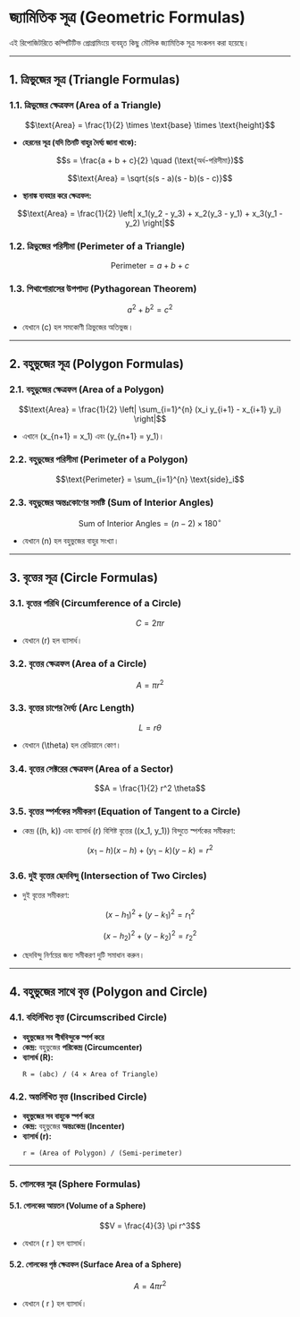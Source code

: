 # **জ্যামিতিক সূত্র (Geometric Formulas)**

এই রিপোজিটরিতে কম্পিটিটিভ প্রোগ্রামিংয়ে ব্যবহৃত কিছু মৌলিক জ্যামিতিক সূত্র সংকলন করা হয়েছে।

---

## **1. ত্রিভুজের সূত্র (Triangle Formulas)**

### **1.1. ত্রিভুজের ক্ষেত্রফল (Area of a Triangle)**
```math
\text{Area} = \frac{1}{2} \times \text{base} \times \text{height}
```
- **হেরনের সূত্র (যদি তিনটি বাহুর দৈর্ঘ্য জানা থাকে):**
```math
s = \frac{a + b + c}{2}  \quad (\text{অর্ধ-পরিসীমা})
```
```math
\text{Area} = \sqrt{s(s - a)(s - b)(s - c)}
```
- **স্থানাঙ্ক ব্যবহার করে ক্ষেত্রফল:**
```math
\text{Area} = \frac{1}{2} \left| x_1(y_2 - y_3) + x_2(y_3 - y_1) + x_3(y_1 - y_2) \right|
```

### **1.2. ত্রিভুজের পরিসীমা (Perimeter of a Triangle)**
```math
\text{Perimeter} = a + b + c
```

### **1.3. পিথাগোরাসের উপপাদ্য (Pythagorean Theorem)**
```math
a^2 + b^2 = c^2
```
- যেখানে \(c\) হল সমকোণী ত্রিভুজের অতিভুজ।

---

## **2. বহুভুজের সূত্র (Polygon Formulas)**

### **2.1. বহুভুজের ক্ষেত্রফল (Area of a Polygon)**
```math
\text{Area} = \frac{1}{2} \left| \sum_{i=1}^{n} (x_i y_{i+1} - x_{i+1} y_i) \right|
```
- এখানে \(x_{n+1} = x_1\) এবং \(y_{n+1} = y_1\)।

### **2.2. বহুভুজের পরিসীমা (Perimeter of a Polygon)**
```math
\text{Perimeter} = \sum_{i=1}^{n} \text{side}_i
```

### **2.3. বহুভুজের অন্তঃকোণের সমষ্টি (Sum of Interior Angles)**
```math
\text{Sum of Interior Angles} = (n - 2) \times 180^\circ
```
- যেখানে \(n\) হল বহুভুজের বাহুর সংখ্যা।

---

## **3. বৃত্তের সূত্র (Circle Formulas)**

### **3.1. বৃত্তের পরিধি (Circumference of a Circle)**
```math
C = 2\pi r
```
- যেখানে \(r\) হল ব্যাসার্ধ।

### **3.2. বৃত্তের ক্ষেত্রফল (Area of a Circle)**
```math
A = \pi r^2
```

### **3.3. বৃত্তের চাপের দৈর্ঘ্য (Arc Length)**
```math
L = r \theta
```
- যেখানে \(\theta\) হল রেডিয়ানে কোণ।

### **3.4. বৃত্তের সেক্টরের ক্ষেত্রফল (Area of a Sector)**
```math
A = \frac{1}{2} r^2 \theta
```

### **3.5. বৃত্তের স্পর্শকের সমীকরণ (Equation of Tangent to a Circle)**
- কেন্দ্র \((h, k)\) এবং ব্যাসার্ধ \(r\) বিশিষ্ট বৃত্তের \((x_1, y_1)\) বিন্দুতে স্পর্শকের সমীকরণ:
```math
(x_1 - h)(x - h) + (y_1 - k)(y - k) = r^2
```

### **3.6. দুই বৃত্তের ছেদবিন্দু (Intersection of Two Circles)**
- দুই বৃত্তের সমীকরণ:
```math
(x - h_1)^2 + (y - k_1)^2 = r_1^2
```
```math
(x - h_2)^2 + (y - k_2)^2 = r_2^2
```
- ছেদবিন্দু নির্ণয়ের জন্য সমীকরণ দুটি সমাধান করুন।

---

## **4. বহুভুজের সাথে বৃত্ত (Polygon and Circle)**

### **4.1. বহির্লিখিত বৃত্ত (Circumscribed Circle)**
- **বহুভুজের সব শীর্ষবিন্দুকে স্পর্শ করে**
- **কেন্দ্র:** বহুভুজের **পরিকেন্দ্র (Circumcenter)**
- **ব্যাসার্ধ (R):**
  ```
  R = (abc) / (4 × Area of Triangle)
  ```

### **4.2. অন্তর্লিখিত বৃত্ত (Inscribed Circle)**
- **বহুভুজের সব বাহুকে স্পর্শ করে**
- **কেন্দ্র:** বহুভুজের **অন্তঃকেন্দ্র (Incenter)**
- **ব্যাসার্ধ (r):**
  ```
  r = (Area of Polygon) / (Semi-perimeter)
  ```

---
### **5. গোলকের সূত্র (Sphere Formulas)**

#### **5.1. গোলকের আয়তন (Volume of a Sphere)**
```math
V = \frac{4}{3} \pi r^3
```
- যেখানে \( r \) হল ব্যাসার্ধ।

#### **5.2. গোলকের পৃষ্ঠ ক্ষেত্রফল (Surface Area of a Sphere)**
```math
A = 4\pi r^2
```
- যেখানে \( r \) হল ব্যাসার্ধ।


